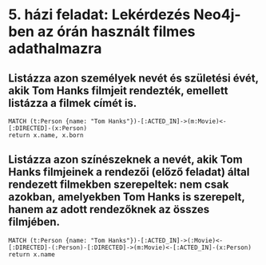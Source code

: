 # 5. házi feladat: Lekérdezés Neo4j-ben az órán használt filmes adathalmazra

## Listázza azon személyek nevét és születési évét, akik Tom Hanks filmjeit rendezték, emellett listázza a filmek címét is.
```
MATCH (t:Person {name: "Tom Hanks"})-[:ACTED_IN]->(m:Movie)<-[:DIRECTED]-(x:Person)
return x.name, x.born
```
## Listázza azon színészeknek a nevét, akik Tom Hanks filmjeinek a rendezői (előző feladat) által rendezett filmekben szerepeltek: nem csak azokban, amelyekben Tom Hanks is szerepelt, hanem az adott rendezőknek az összes filmjében.
```
MATCH (t:Person {name: "Tom Hanks"})-[:ACTED_IN]->(:Movie)<-[:DIRECTED]-(:Person)-[:DIRECTED]->(m:Movie)<-[:ACTED_IN]-(x:Person)
return x.name
```
